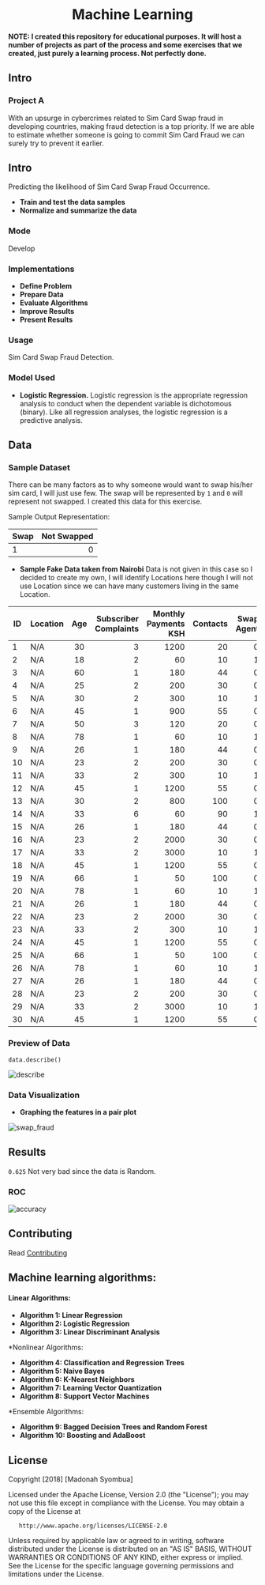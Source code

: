 <h1 align="center">Machine Learning </h1>

</p>

**NOTE:
I created this repository for educational purposes. It will host a number of projects as part of the process and some exercises that we created, just purely a learning process. Not perfectly done.**


## Intro

### Project A

With an upsurge in cybercrimes related to Sim Card Swap fraud in developing countries, making fraud detection is a top priority. If we are able to estimate whether someone is going to commit Sim Card Fraud we can surely try to prevent it earlier. 

## Intro

Predicting the likelihood of Sim Card Swap Fraud Occurrence.
* **Train and test the data samples**
* **Normalize and summarize the data**

### Mode
Develop

### Implementations

* **Define Problem**
* **Prepare Data**
* **Evaluate Algorithms**
* **Improve Results**
* **Present Results**

### Usage

Sim Card Swap Fraud Detection.

### Model Used

* **Logistic Regression.** Logistic regression is the appropriate regression analysis to conduct when the dependent variable is dichotomous (binary). Like all regression analyses, the logistic regression is a predictive analysis.


## Data

### Sample Dataset

There can be many factors as to why someone would want to swap his/her sim card, I will just use few. The swap will be represented by 
```1``` and 
```0``` will represent not swapped. I created this data for this exercise.

Sample Output Representation: 

Swap | Not Swapped|
|------ |------:|
|1 | 0|

* **Sample Fake Data taken from Nairobi**
Data is not given in this case so I decided to create my own, I will identify Locations here though I will not use Location since we can have many customers living in the same Location.  

ID| Location                  | Age           | Subscriber Complaints   | Monthly Payments KSH |  Contacts |Swap Agent |
| ------------- | -------------         |:--------------------: | ----------------: | ---------------:| ---------------:| ---------------:|
|1|N/A             |30                     | 3            |1200               |20| 0|
|2|N/A               |18                     | 2          |60               |10 | 1|
|3|N/A                |60                     | 1            |180               |44| 0|
|4|N/A              |25                     | 2            |200               |30|0|
|5|N/A              |30                     | 2           |300               |10|1|
|6|N/A               |45                     | 1            |900               |55|0|
|7|N/A               |50                     | 3            |120               |20| 0|
|8|N/A              |78                     | 1          |60               |10 | 1|
|9|N/A                 |26                     | 1            |180               |44| 0|
|10|N/A            |23                     | 2            |200               |30|0|
|11|N/A             |33                     | 2            |300               |10|1|
|12|N/A                |45                     | 1            |1200               |55|0|
|13|N/A             |30                     |2             |800               |100| 0|
|14|N/A              |33                     | 6           |60               |90 | 1|
|15|N/A              |26                     | 1            |180               |44| 0|
|16|N/A            |23                     | 2            |2000               |30|0|
|17|N/A              |33                     | 2            |3000               |10|1|
|18|N/A            |45                     | 1            |1200               |55|0|
|19|N/A              |66                     |1              |50               |100| 0|
|20|N/A             |78                     | 1           |60               |10 | 1|
|21|N/A               |26                     | 1            |180               |44| 0|
|22|N/A             |23                     | 2           |2000               |30|0|
|23|N/A              |33                     | 2            |300               |10|1|
|24|N/A             |45                     | 1           |1200               |55|0|
|25|N/A           |66                     |1              |50               |100| 0|
|26|N/A              |78                     | 1           |60               |10 | 1|
|27|N/A               |26                     | 1           |180               |44| 0|
|28|N/A           |23                     | 2            |200               |30|0|
|29|N/A             |33                     | 2          |3000               |10|1|
|30|N/A             |45                     | 1            |1200               |55|0|


### Preview of Data
```data.describe()```

![describe](https://user-images.githubusercontent.com/11560987/43975555-afa89966-9ca3-11e8-988f-3122c79e3283.PNG)


### Data Visualization
* **Graphing the features in a pair plot** 

![swap_fraud](https://user-images.githubusercontent.com/11560987/43934745-60242a14-9c16-11e8-9fe9-97de48961f1e.png)

## Results
```0.625``` Not very bad since the data is Random.


### ROC
![accuracy](https://user-images.githubusercontent.com/11560987/43937762-3b996100-9c25-11e8-942a-77b9b3ba07f5.png)


## Contributing
Read  [Contributing](https://gist.github.com/PurpleBooth/b24679402957c63ec426)

## Machine learning algorithms:

#### Linear Algorithms:

* **Algorithm 1: Linear Regression**
* **Algorithm 2: Logistic Regression**
* **Algorithm 3: Linear Discriminant Analysis**

*Nonlinear Algorithms:

* **Algorithm 4: Classification and Regression Trees**
* **Algorithm 5: Naive Bayes**
* **Algorithm 6: K-Nearest Neighbors**
* **Algorithm 7: Learning Vector Quantization**
* **Algorithm 8: Support Vector Machines**

*Ensemble Algorithms:

* **Algorithm 9: Bagged Decision Trees and Random Forest**
* **Algorithm 10: Boosting and AdaBoost**

## License

 Copyright [2018] [Madonah Syombua]

   Licensed under the Apache License, Version 2.0 (the "License");
   you may not use this file except in compliance with the License.
   You may obtain a copy of the License at

       http://www.apache.org/licenses/LICENSE-2.0

   Unless required by applicable law or agreed to in writing, software
   distributed under the License is distributed on an "AS IS" BASIS,
   WITHOUT WARRANTIES OR CONDITIONS OF ANY KIND, either express or implied.
   See the License for the specific language governing permissions and
   limitations under the License.
